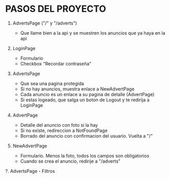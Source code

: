 # PASOS DEL PROYECTO

1. AdvertsPage ("/" y "/adverts")

   - Que llame bien a la api y se muestren los anuncios que ya haya en la api

2. LoginPage

   - Formulario
   - Checkbox "Recordar contraseña"

3. AdvertsPage

   - Que sea una pagina protegida
   - Si no hay anuncios, muestra enlace a NewAdvertPage
   - Cada anuncio es un enlace a su pagina de detalle (AdvertPage)
   - Si estas logeado, que salga un boton de Logout y te redirija a LoginPage

4. AdvertPage

   - Detalle del anuncio con foto si la hay
   - Si no existe, redireccion a NotFoundPage
   - Borrado del anuncio con confirmacion del usuario. Vuelta a "/"

5. NewAdvertPage
   - Formulario. Menos la foto, todos los campos son obligatorios
   - Cuando se crea el anuncio, redirije a "/adverts"

?. AdvertsPage - Filtros
